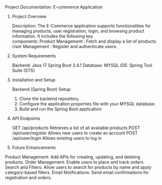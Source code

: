 Project Documentation: E-commerce Application

1. Project Overview

    Description: The E-Commerce application supports functionalities for managing products, user registration, login, and browsing product information. It includes the following key     
     components:
       Product Management : Fetch and display a list of products.
       User Management : Register and authenticate users.

3. System Requirements

    Backend:
      Java 17
      Spring Boot 3.4.1
    Database:
      MYSQL
    IDE:
      Spring Tool Suite (STS)

4. Installation and Setup

    Backend (Spring Boot) Setup:
      1. Clone the backend repository.
      2. Configure the application.properties file with your MYSQL database.
      3. Build and run the Spring Boot application:


5. API Endpoints

    GET  /api/products	Retrieves a list of all available products
    POST  /api/user/register	Allows new users to create an account
    POST  /api/user/login	Allows existing users to log in


5. Future Enhancements

  Product Management: Add APIs for creating, updating, and deleting products.
  Order Management: Enable users to place and track orders.
  Search and Filters: Allow users to search for products by name and apply category-based filters.
  Email Notifications: Send email confirmations for registration and orders.

